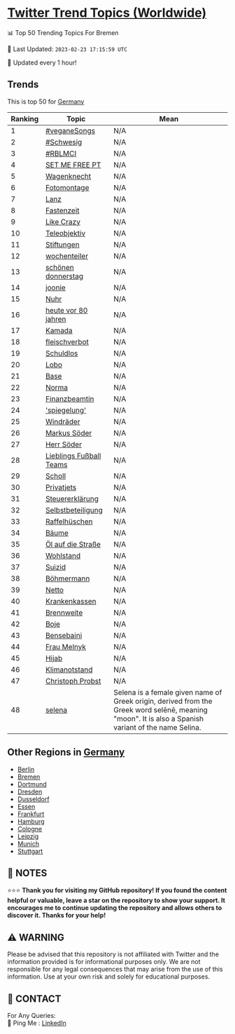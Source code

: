 [Twitter Trend Topics (Worldwide)](https://github.com/ErcinDedeoglu/Twitter-Trend-Topics)
==========


📊 Top 50 Trending Topics For Bremen

📆 Last Updated: `2023-02-23 17:15:59 UTC`

🔧 Updated every 1 hour!


## Trends

This is top 50 for [Germany](</Germany>)

| Ranking | Topic | Mean |
| ------- | ------------ | ------------ |
| 1 | [#veganeSongs](http://twitter.com/search?q=%23veganeSongs) | N/A |
| 2 | [#Schwesig](http://twitter.com/search?q=%23Schwesig) | N/A |
| 3 | [#RBLMCI](http://twitter.com/search?q=%23RBLMCI) | N/A |
| 4 | [SET ME FREE PT](http://twitter.com/search?q=SET+ME+FREE+PT) | N/A |
| 5 | [Wagenknecht](http://twitter.com/search?q=Wagenknecht) | N/A |
| 6 | [Fotomontage](http://twitter.com/search?q=Fotomontage) | N/A |
| 7 | [Lanz](http://twitter.com/search?q=Lanz) | N/A |
| 8 | [Fastenzeit](http://twitter.com/search?q=Fastenzeit) | N/A |
| 9 | [Like Crazy](http://twitter.com/search?q=Like+Crazy) | N/A |
| 10 | [Teleobjektiv](http://twitter.com/search?q=Teleobjektiv) | N/A |
| 11 | [Stiftungen](http://twitter.com/search?q=Stiftungen) | N/A |
| 12 | [wochenteiler](http://twitter.com/search?q=wochenteiler) | N/A |
| 13 | [schönen donnerstag](http://twitter.com/search?q=sch%c3%b6nen+donnerstag) | N/A |
| 14 | [joonie](http://twitter.com/search?q=joonie) | N/A |
| 15 | [Nuhr](http://twitter.com/search?q=Nuhr) | N/A |
| 16 | [heute vor 80 jahren](http://twitter.com/search?q=heute+vor+80+jahren) | N/A |
| 17 | [Kamada](http://twitter.com/search?q=Kamada) | N/A |
| 18 | [fleischverbot](http://twitter.com/search?q=fleischverbot) | N/A |
| 19 | [Schuldlos](http://twitter.com/search?q=Schuldlos) | N/A |
| 20 | [Lobo](http://twitter.com/search?q=Lobo) | N/A |
| 21 | [Base](http://twitter.com/search?q=Base) | N/A |
| 22 | [Norma](http://twitter.com/search?q=Norma) | N/A |
| 23 | [Finanzbeamtin](http://twitter.com/search?q=Finanzbeamtin) | N/A |
| 24 | ['spiegelung'](http://twitter.com/search?q=%27spiegelung%27) | N/A |
| 25 | [Windräder](http://twitter.com/search?q=Windr%c3%a4der) | N/A |
| 26 | [Markus Söder](http://twitter.com/search?q=Markus+S%c3%b6der) | N/A |
| 27 | [Herr Söder](http://twitter.com/search?q=Herr+S%c3%b6der) | N/A |
| 28 | [Lieblings Fußball Teams](http://twitter.com/search?q=Lieblings+Fu%c3%9fball+Teams) | N/A |
| 29 | [Scholl](http://twitter.com/search?q=Scholl) | N/A |
| 30 | [Privatjets](http://twitter.com/search?q=Privatjets) | N/A |
| 31 | [Steuererklärung](http://twitter.com/search?q=Steuererkl%c3%a4rung) | N/A |
| 32 | [Selbstbeteiligung](http://twitter.com/search?q=Selbstbeteiligung) | N/A |
| 33 | [Raffelhüschen](http://twitter.com/search?q=Raffelh%c3%bcschen) | N/A |
| 34 | [Bäume](http://twitter.com/search?q=B%c3%a4ume) | N/A |
| 35 | [Öl auf die Straße](http://twitter.com/search?q=%c3%96l+auf+die+Stra%c3%9fe) | N/A |
| 36 | [Wohlstand](http://twitter.com/search?q=Wohlstand) | N/A |
| 37 | [Suizid](http://twitter.com/search?q=Suizid) | N/A |
| 38 | [Böhmermann](http://twitter.com/search?q=B%c3%b6hmermann) | N/A |
| 39 | [Netto](http://twitter.com/search?q=Netto) | N/A |
| 40 | [Krankenkassen](http://twitter.com/search?q=Krankenkassen) | N/A |
| 41 | [Brennweite](http://twitter.com/search?q=Brennweite) | N/A |
| 42 | [Boje](http://twitter.com/search?q=Boje) | N/A |
| 43 | [Bensebaini](http://twitter.com/search?q=Bensebaini) | N/A |
| 44 | [Frau Melnyk](http://twitter.com/search?q=Frau+Melnyk) | N/A |
| 45 | [Hijab](http://twitter.com/search?q=Hijab) | N/A |
| 46 | [Klimanotstand](http://twitter.com/search?q=Klimanotstand) | N/A |
| 47 | [Christoph Probst](http://twitter.com/search?q=Christoph+Probst) | N/A |
| 48 | [selena](http://twitter.com/search?q=selena) | Selena is a female given name of Greek origin, derived from the Greek word selēnē, meaning "moon". It is also a Spanish variant of the name Selina. |



## Other Regions in [Germany](</Germany>)

* [Berlin](</Germany/Berlin.md>)
* [Bremen](</Germany/Bremen.md>)
* [Dortmund](</Germany/Dortmund.md>)
* [Dresden](</Germany/Dresden.md>)
* [Dusseldorf](</Germany/Dusseldorf.md>)
* [Essen](</Germany/Essen.md>)
* [Frankfurt](</Germany/Frankfurt.md>)
* [Hamburg](</Germany/Hamburg.md>)
* [Cologne](</Germany/Cologne.md>)
* [Leipzig](</Germany/Leipzig.md>)
* [Munich](</Germany/Munich.md>)
* [Stuttgart](</Germany/Stuttgart.md>)



## 📝 NOTES

⭐⭐⭐ **Thank you for visiting my GitHub repository! If you found the content helpful or valuable, leave a star on the repository to show your support. It encourages me to continue updating the repository and allows others to discover it. Thanks for your help!**


## ⚠️ WARNING

Please be advised that this repository is not affiliated with Twitter and the information provided is for informational purposes only. We are not responsible for any legal consequences that may arise from the use of this information. Use at your own risk and solely for educational purposes.


## 📨 CONTACT

 For Any Queries:  
            🏓 Ping Me : [LinkedIn](https://www.linkedin.com/in/ercindedeoglu/)
